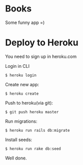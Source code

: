 # Books

Some funny app =)

# Deploy to Heroku
You need to sign up in heroku.com

Login in CLI

```
$ heroku login
```

Create new app:

```
$ heroku create
```

Push to heroku(via git):

```
$ git push heroku master
```
Run migrations:

```
$ heroku run rails db:migrate
```
Install seeds:
```
$ heroku run rake db:seed
```

Well done.
